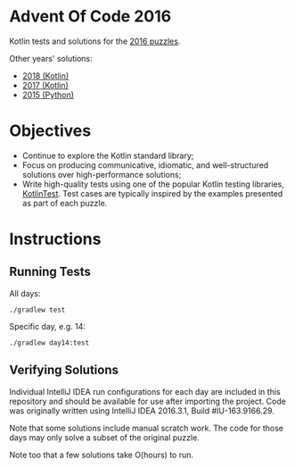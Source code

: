 # Advent Of Code 2016

Kotlin tests and solutions for the [2016 puzzles](http://adventofcode.com/2016).

Other years' solutions:

- [2018 (Kotlin)](https://github.com/stkent/AdventOfCode2018)
- [2017 (Kotlin)](https://github.com/stkent/AdventOfCode2017)
- [2015 (Python)](https://github.com/stkent/AdventOfCode2015)

# Objectives

- Continue to explore the Kotlin standard library;
- Focus on producing communicative, idiomatic, and well-structured solutions over high-performance solutions;
- Write high-quality tests using one of the popular Kotlin testing libraries, [KotlinTest](https://github.com/kotlintest/kotlintest). Test cases are typically inspired by the examples presented as part of each puzzle.

# Instructions

## Running Tests

All days:

    ./gradlew test

Specific day, e.g. 14:

    ./gradlew day14:test

## Verifying Solutions

Individual IntelliJ IDEA run configurations for each day are included in this repository and should be available for use after importing the project. Code was originally written using IntelliJ IDEA 2016.3.1, Build #IU-163.9166.29.

Note that some solutions include manual scratch work. The code for those days may only solve a subset of the original puzzle.

Note too that a few solutions take O(hours) to run.
